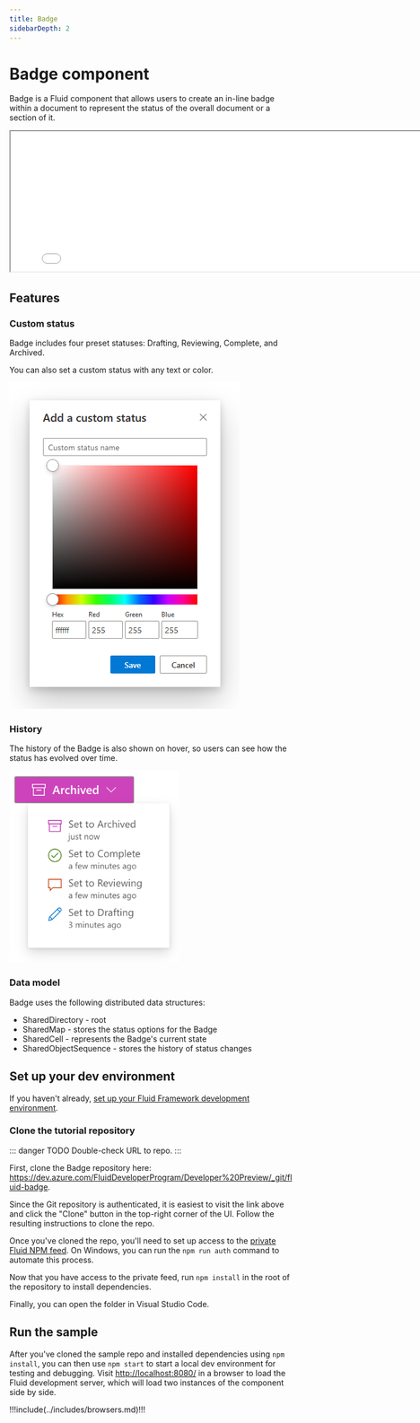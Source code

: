 ```yaml
---
title: Badge
sidebarDepth: 2
---
```


# Badge component

Badge is a Fluid component that allows users to create an in-line badge within a document to represent the status
of the overall document or a section of it.

<style>
  iframe#badge {
    height: 250px;
    width: 800px;
  }
</style>

<iframe id="badge" src="/fluid/badge.html"></iframe>

## Features

### Custom status

Badge includes four preset statuses: Drafting, Reviewing, Complete, and Archived.

You can also set a custom status with any text or color.

![Color picker and custom status UI](./badge-color-picker.png)

### History

The history of the Badge is also shown on hover, so users can see how the status has evolved over time.

![Status history UI](./badge-history.png)

### Data model

Badge uses the following distributed data structures:

- SharedDirectory - root
- SharedMap - stores the status options for the Badge
- SharedCell - represents the Badge's current state
- SharedObjectSequence - stores the history of status changes

## Set up your dev environment

If you haven't already, [set up your Fluid Framework development
environment](../guide/README.md#set-up-your-development-environment).

### Clone the tutorial repository

::: danger TODO
Double-check URL to repo.
:::

First, clone the Badge repository here:
   <https://dev.azure.com/FluidDeveloperProgram/Developer%20Preview/_git/fluid-badge>.

Since the Git repository is authenticated, it is easiest to visit the link above and click the "Clone" button in the
top-right corner of the UI. Follow the resulting instructions to clone the repo.

Once you've cloned the repo, you'll need to set up access to the [private Fluid NPM feed](../guide/package-feed.md). On
Windows, you can run the `npm run auth` command to automate this process.

Now that you have access to the private feed, run `npm install` in the root of the repository to install dependencies.

Finally, you can open the folder in Visual Studio Code.

## Run the sample

After you've cloned the sample repo and installed dependencies using `npm install`, you can then use `npm start` to start
a local dev environment for testing and debugging. Visit <http://localhost:8080/> in a browser to load the Fluid
development server, which will load two instances of the component side by side.

!!!include(../includes/browsers.md)!!!
